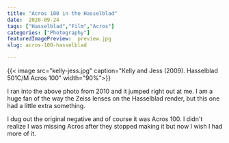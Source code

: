 ```yaml
---
title: "Acros 100 in the Hasselblad"
date:  2020-09-24
tags: ["Hasselblad","Film","Acros"]
categories: ["Photography"]
featuredImagePreview:  preview.jpg
slug: acros-100-hasselblad

---
```



{{< image src="kelly-jess.jpg" caption="Kelly and Jess (2009). Hasselblad 501C/M Acros 100" width="90%">}}


I ran into the above photo from 2010 and it jumped right out at me. I am a huge fan of the way the Zeiss lenses on the Hasselblad render, but this one had a little extra something. 

I dug out the original negative and of course it was Acros 100. I didn't realize I was missing Acros after they stopped making it but now I wish I had more of it.

